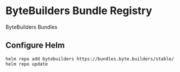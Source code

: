 # ByteBuilders Bundle Registry
ByteBuilders Bundles

## Configure Helm

```console
helm repo add bytebuilders https://bundles.byte.builders/stable/
helm repo update
```
